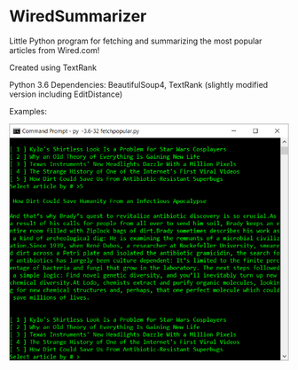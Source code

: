 # WiredSummarizer
Little Python program for fetching and summarizing the most popular articles from Wired.com!

Created using TextRank

Python 3.6
Dependencies: BeautifulSoup4, TextRank (slightly modified version including EditDistance)

Examples: 

![Screenshot](https://raw.githubusercontent.com/erikqu/WiredSummarizer/Master/Examples/ex2.png)
